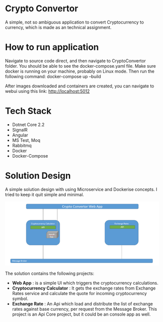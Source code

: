 # **Crypto Convertor**

A simple, not so ambiguous application to convert Cryptocurrency to currency, which is made as an technical assignment.

# **How to run application**

Navigate to source code direct, and then navigate to CryptoConvertor folder. You should be able to see the docker-compose.yaml file. Make sure docker is running on your machine, probably on Linux mode. Then run the following command:  docker-compose up –build

After images downloaded and containers are created, you can navigate to webui using this link: [http://localhost:5012](http://localhost:5012)

# **Tech Stack**

- Dotnet Core 2.2
- SignalR
- Angular
- MS Test, Moq
- Rabbitmq
- Docker
- Docker-Compose

# **Solution Design**

A simple solution design with using Microservice and Dockerise concepts. I tried to keep it quit simple and minimal.

![Image description](https://raw.githubusercontent.com/behnaztadi/CryptocurrencyConverter/master/img/solutiondesign.png)

The solution contains the following projects:

- **Web App** : is a simple UI which triggers the cryptocurrency calculations.
- **Cryptocurrency Calculator** : It gets the exchange rates from Exchange Rates service and calculate the quote for incoming cryptocurrency symbol.
- **Exchange Rate** : An Api which load and distribute the list of exchange rates against base currency, per request from the Message Broker. This project is an Api Core project, but it could be an console app as well.

